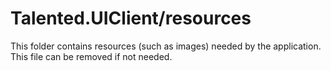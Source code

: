 # Talented.UIClient/resources

This folder contains resources (such as images) needed by the application. This file can
be removed if not needed.
